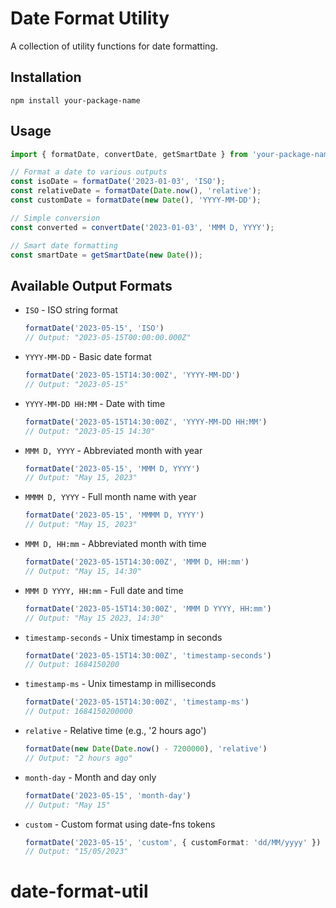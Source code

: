 # Date Format Utility

A collection of utility functions for date formatting.

## Installation
```npm install your-package-name```

## Usage
```typescript
import { formatDate, convertDate, getSmartDate } from 'your-package-name';

// Format a date to various outputs
const isoDate = formatDate('2023-01-03', 'ISO');
const relativeDate = formatDate(Date.now(), 'relative');
const customDate = formatDate(new Date(), 'YYYY-MM-DD');

// Simple conversion
const converted = convertDate('2023-01-03', 'MMM D, YYYY');

// Smart date formatting
const smartDate = getSmartDate(new Date());
```

## Available Output Formats

- `ISO` - ISO string format
  ```typescript
  formatDate('2023-05-15', 'ISO')
  // Output: "2023-05-15T00:00:00.000Z"
  ```

- `YYYY-MM-DD` - Basic date format
  ```typescript
  formatDate('2023-05-15T14:30:00Z', 'YYYY-MM-DD')
  // Output: "2023-05-15"
  ```

- `YYYY-MM-DD HH:MM` - Date with time
  ```typescript
  formatDate('2023-05-15T14:30:00Z', 'YYYY-MM-DD HH:MM')
  // Output: "2023-05-15 14:30"
  ```

- `MMM D, YYYY` - Abbreviated month with year
  ```typescript
  formatDate('2023-05-15', 'MMM D, YYYY')
  // Output: "May 15, 2023"
  ```

- `MMMM D, YYYY` - Full month name with year
  ```typescript
  formatDate('2023-05-15', 'MMMM D, YYYY')
  // Output: "May 15, 2023"
  ```

- `MMM D, HH:mm` - Abbreviated month with time
  ```typescript
  formatDate('2023-05-15T14:30:00Z', 'MMM D, HH:mm')
  // Output: "May 15, 14:30"
  ```

- `MMM D YYYY, HH:mm` - Full date and time
  ```typescript
  formatDate('2023-05-15T14:30:00Z', 'MMM D YYYY, HH:mm')
  // Output: "May 15 2023, 14:30"
  ```

- `timestamp-seconds` - Unix timestamp in seconds
  ```typescript
  formatDate('2023-05-15T14:30:00Z', 'timestamp-seconds')
  // Output: 1684150200
  ```

- `timestamp-ms` - Unix timestamp in milliseconds
  ```typescript
  formatDate('2023-05-15T14:30:00Z', 'timestamp-ms')
  // Output: 1684150200000
  ```

- `relative` - Relative time (e.g., '2 hours ago')
  ```typescript
  formatDate(new Date(Date.now() - 7200000), 'relative')
  // Output: "2 hours ago"
  ```

- `month-day` - Month and day only
  ```typescript
  formatDate('2023-05-15', 'month-day')
  // Output: "May 15"
  ```

- `custom` - Custom format using date-fns tokens
  ```typescript
  formatDate('2023-05-15', 'custom', { customFormat: 'dd/MM/yyyy' })
  // Output: "15/05/2023"
  ```
# date-format-util
